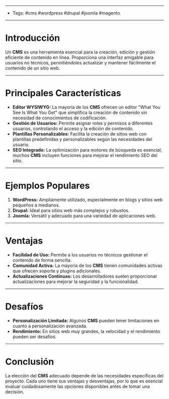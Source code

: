 ___

- Tags: #cms #wordpress #drupal #joomla #magento

___
# Introducción

Un **CMS** es una herramienta esencial para la creación, edición y gestión eficiente de contenido en línea. Proporciona una interfaz amigable para usuarios no técnicos, permitiéndoles actualizar y mantener fácilmente el contenido de un sitio web.

___
# Principales Características

- **Editor WYSIWYG:** La mayoría de los **CMS** ofrecen un editor "What You See Is What You Get" que simplifica la creación de contenido sin necesidad de conocimientos de codificación.
- **Gestión de Usuarios:** Permite asignar roles y permisos a diferentes usuarios, controlando el acceso y la edición de contenido.
- **Plantillas Personalizables:** Facilita la creación de sitios web con plantillas predefinidas y personalizables según las necesidades del usuario.
- **SEO Integrado:** La optimización para motores de búsqueda es esencial; muchos **CMS** incluyen funciones para mejorar el rendimiento SEO del sitio.

___
# Ejemplos Populares

1. **WordPress:** Ampliamente utilizado, especialmente en blogs y sitios web pequeños a medianos.
2. **Drupal:** Ideal para sitios web más complejos y robustos.
3. **Joomla:** Versátil y adecuado para una variedad de aplicaciones web.

___
# Ventajas

- **Facilidad de Uso:** Permite a los usuarios no técnicos gestionar el contenido de forma sencilla.
- **Comunidad Activa:** La mayoría de los **CMS** tienen comunidades activas que ofrecen soporte y plugins adicionales.
- **Actualizaciones Continuas:** Los desarrolladores suelen proporcionar actualizaciones para mejorar la seguridad y la funcionalidad.

___
# Desafíos

- **Personalización Limitada:** Algunos **CMS** pueden tener limitaciones en cuanto a personalización avanzada.
- **Rendimiento:** En sitios web muy grandes, la velocidad y el rendimiento pueden ser desafíos.

___
# Conclusión

La elección del **CMS** adecuado depende de las necesidades específicas del proyecto. Cada uno tiene sus ventajas y desventajas, por lo que es esencial evaluar cuidadosamente las opciones disponibles antes de tomar una decisión.
